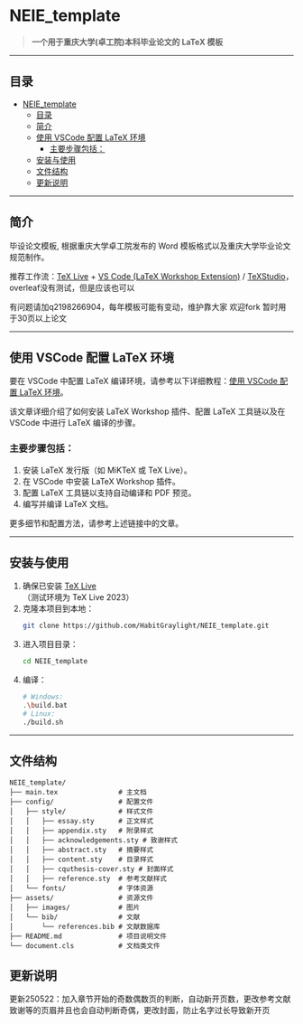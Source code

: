 # NEIE_template

> **一个用于重庆大学(卓工院)本科毕业论文的 LaTeX 模板**  

---

## 目录

- [NEIE\_template](#neie_template)
  - [目录](#目录)
  - [简介](#简介)
  - [使用 VSCode 配置 LaTeX 环境](#使用-vscode-配置-latex-环境)
    - [主要步骤包括：](#主要步骤包括)
  - [安装与使用](#安装与使用)
  - [文件结构](#文件结构)
  - [更新说明](#更新说明)

---

## 简介

毕设论文模板, 根据重庆大学卓工院发布的 Word 模板格式以及重庆大学毕业论文规范制作。

推荐工作流：[TeX Live](https://www.tug.org/texlive/) + [VS Code (LaTeX Workshop Extension)](https://code.visualstudio.com/) / [TeXStudio](https://www.texstudio.org/)，overleaf没有测试，但是应该也可以

有问题请加q2198266904，每年模板可能有变动，维护靠大家
欢迎fork
暂时用于30页以上论文

---

## 使用 VSCode 配置 LaTeX 环境

要在 VSCode 中配置 LaTeX 编译环境，请参考以下详细教程：[使用 VSCode 配置 LaTeX 环境](https://blog.csdn.net/qq_45952740/article/details/131004722)。

该文章详细介绍了如何安装 LaTeX Workshop 插件、配置 LaTeX 工具链以及在 VSCode 中进行 LaTeX 编译的步骤。

### 主要步骤包括：
1. 安装 LaTeX 发行版（如 MiKTeX 或 TeX Live）。
2. 在 VSCode 中安装 LaTeX Workshop 插件。
3. 配置 LaTeX 工具链以支持自动编译和 PDF 预览。
4. 编写并编译 LaTeX 文档。

更多细节和配置方法，请参考上述链接中的文章。

---

## 安装与使用

1. 确保已安装 [TeX Live](https://www.tug.org/texlive/)  
     （测试环境为 TeX Live 2023）
2. 克隆本项目到本地：
     ```bash
     git clone https://github.com/HabitGraylight/NEIE_template.git
     ```
3. 进入项目目录：
     ```bash
     cd NEIE_template
     ```
4. 编译：
     ```bash
     # Windows:
     .\build.bat
     # Linux:
     ./build.sh
     ```

---

## 文件结构

```plaintext
NEIE_template/
├── main.tex               # 主文档
├── config/                # 配置文件
│   ├── style/             # 样式文件
│   │   ├── essay.sty      # 正文样式
│   │   ├── appendix.sty   # 附录样式
│   │   ├── acknowledgements.sty # 致谢样式
│   │   ├── abstract.sty   # 摘要样式
│   │   ├── content.sty    # 目录样式
│   │   ├── cquthesis-cover.sty # 封面样式
│   │   ├── reference.sty  # 参考文献样式
│   └── fonts/             # 字体资源
├── assets/                # 资源文件
│   ├── images/            # 图片
│   └── bib/               # 文献
│       └── references.bib # 文献数据库
├── README.md              # 项目说明文件
└── document.cls           # 文档类文件
```
## 更新说明

更新250522：加入章节开始的奇数偶数页的判断，自动新开页数，更改参考文献致谢等的页眉并且也会自动判断奇偶，更改封面，防止名字过长导致新开页
